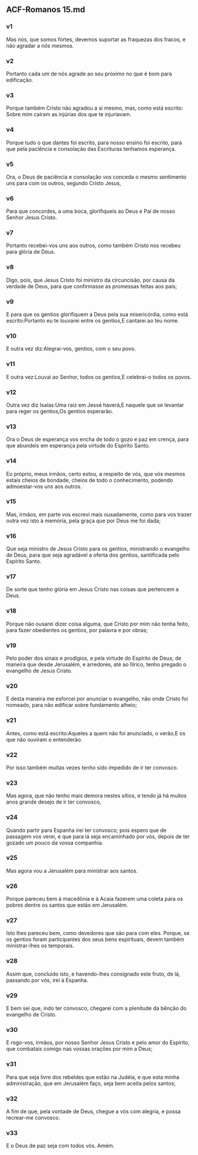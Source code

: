 ## ACF-Romanos 15.md
### v1
 Mas nós, que somos fortes, devemos suportar as fraquezas dos fracos, e não agradar a nós mesmos.
### v2
 Portanto cada um de nós agrade ao seu próximo no que é bom para edificação.
### v3
 Porque também Cristo não agradou a si mesmo, mas, como está escrito: Sobre mim caíram as injúrias dos que te injuriavam.
### v4
 Porque tudo o que dantes foi escrito, para nosso ensino foi escrito, para que pela paciência e consolação das Escrituras tenhamos esperança.
### v5
 Ora, o Deus de paciência e consolação vos conceda o mesmo sentimento uns para com os outros, segundo Cristo Jesus,
### v6
 Para que concordes, a uma boca, glorifiqueis ao Deus e Pai de nosso Senhor Jesus Cristo.
### v7
 Portanto recebei-vos uns aos outros, como também Cristo nos recebeu para glória de Deus.
### v8
 Digo, pois, que Jesus Cristo foi ministro da circuncisão, por causa da verdade de Deus, para que confirmasse as promessas feitas aos pais;
### v9
 E para que os gentios glorifiquem a Deus pela sua misericórdia, como está escrito:Portanto eu te louvarei entre os gentios,E cantarei ao teu nome.
### v10
 E outra vez diz:Alegrai-vos, gentios, com o seu povo.
### v11
 E outra vez:Louvai ao Senhor, todos os gentios,E celebrai-o todos os povos.
### v12
 Outra vez diz Isaías:Uma raiz em Jessé haverá,E naquele que se levantar para reger os gentios,Os gentios esperarão.
### v13
 Ora o Deus de esperança vos encha de todo o gozo e paz em crença, para que abundeis em esperança pela virtude do Espírito Santo.
### v14
 Eu próprio, meus irmãos, certo estou, a respeito de vós, que vós mesmos estais cheios de bondade, cheios de todo o conhecimento, podendo admoestar-vos uns aos outros.
### v15
 Mas, irmãos, em parte vos escrevi mais ousadamente, como para vos trazer outra vez isto à memória, pela graça que por Deus me foi dada;
### v16
 Que seja ministro de Jesus Cristo para os gentios, ministrando o evangelho de Deus, para que seja agradável a oferta dos gentios, santificada pelo Espírito Santo.
### v17
 De sorte que tenho glória em Jesus Cristo nas coisas que pertencem a Deus.
### v18
 Porque não ousarei dizer coisa alguma, que Cristo por mim não tenha feito, para fazer obedientes os gentios, por palavra e por obras;
### v19
 Pelo poder dos sinais e prodígios, e pela virtude do Espírito de Deus; de maneira que desde Jerusalém, e arredores, até ao Ilírico, tenho pregado o evangelho de Jesus Cristo.
### v20
 E desta maneira me esforcei por anunciar o evangelho, não onde Cristo foi nomeado, para não edificar sobre fundamento alheio;
### v21
 Antes, como está escrito:Aqueles a quem não foi anunciado, o verão,E os que não ouviram o entenderão.
### v22
 Por isso também muitas vezes tenho sido impedido de ir ter convosco.
### v23
 Mas agora, que não tenho mais demora nestes sítios, e tendo já há muitos anos grande desejo de ir ter convosco,
### v24
 Quando partir para Espanha irei ter convosco; pois espero que de passagem vos verei, e que para lá seja encaminhado por vós, depois de ter gozado um pouco da vossa companhia.
### v25
 Mas agora vou a Jerusalém para ministrar aos santos.
### v26
 Porque pareceu bem à macedônia e à Acaia fazerem uma coleta para os pobres dentre os santos que estão em Jerusalém.
### v27
 Isto lhes pareceu bem, como devedores que são para com eles. Porque, se os gentios foram participantes dos seus bens espirituais, devem também ministrar-lhes os temporais.
### v28
 Assim que, concluído isto, e havendo-lhes consignado este fruto, de lá, passando por vós, irei à Espanha.
### v29
 E bem sei que, indo ter convosco, chegarei com a plenitude da bênção do evangelho de Cristo.
### v30
 E rogo-vos, irmãos, por nosso Senhor Jesus Cristo e pelo amor do Espírito, que combatais comigo nas vossas orações por mim a Deus;
### v31
 Para que seja livre dos rebeldes que estão na Judéia, e que esta minha administração, que em Jerusalém faço, seja bem aceita pelos santos;
### v32
 A fim de que, pela vontade de Deus, chegue a vós com alegria, e possa recrear-me convosco.
### v33
 E o Deus de paz seja com todos vós. Amém.
